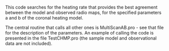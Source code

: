 This code searches for the heating rate that provides the best agreement between the model and observed radio maps, for the specified parameters a and b of the coronal heating model.

The central routine that calls all other ones is MultiScanAB.pro - see that file for the description of the parameters. An example of calling the code is presented in the file TestCHMP.pro (the sample model and observational data are not included).
